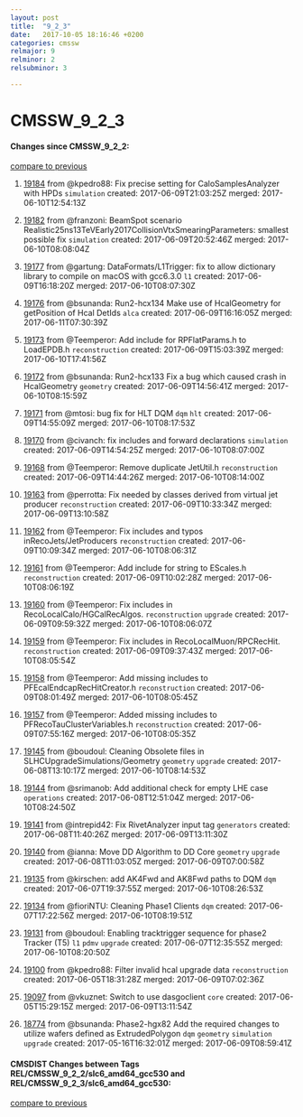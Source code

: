```yaml
---
layout: post
title:  "9_2_3"
date:   2017-10-05 18:16:46 +0200
categories: cmssw
relmajor: 9
relminor: 2
relsubminor: 3

---
```


# CMSSW_9_2_3
#### Changes since CMSSW_9_2_2:
[compare to previous](https://github.com/cms-sw/cmssw/compare/CMSSW_9_2_2...CMSSW_9_2_3)



1. [19184](http://github.com/cms-sw/cmssw/pull/19184)  from @kpedro88: Fix precise setting for CaloSamplesAnalyzer with HPDs `simulation`  created: 2017-06-09T21:03:25Z merged: 2017-06-10T12:54:13Z

1. [19182](http://github.com/cms-sw/cmssw/pull/19182)  from @franzoni: BeamSpot scenario Realistic25ns13TeVEarly2017CollisionVtxSmearingParameters: smallest possible fix `simulation`  created: 2017-06-09T20:52:46Z merged: 2017-06-10T08:08:04Z

1. [19177](http://github.com/cms-sw/cmssw/pull/19177)  from @gartung: DataFormats/L1Trigger: fix to allow dictionary library to compile on macOS with gcc6.3.0 `l1`  created: 2017-06-09T16:18:20Z merged: 2017-06-10T08:07:30Z

1. [19176](http://github.com/cms-sw/cmssw/pull/19176)  from @bsunanda: Run2-hcx134 Make use of HcalGeometry for getPosition of Hcal DetIds `alca`  created: 2017-06-09T16:16:05Z merged: 2017-06-11T07:30:39Z

1. [19173](http://github.com/cms-sw/cmssw/pull/19173)  from @Teemperor: Add include for RPFlatParams.h to LoadEPDB.h `reconstruction`  created: 2017-06-09T15:03:39Z merged: 2017-06-10T17:41:56Z

1. [19172](http://github.com/cms-sw/cmssw/pull/19172)  from @bsunanda: Run2-hcx133 Fix a bug which caused crash in HcalGeometry `geometry`  created: 2017-06-09T14:56:41Z merged: 2017-06-10T08:15:59Z

1. [19171](http://github.com/cms-sw/cmssw/pull/19171)  from @mtosi: bug fix for HLT DQM `dqm`  `hlt`  created: 2017-06-09T14:55:09Z merged: 2017-06-10T08:17:53Z

1. [19170](http://github.com/cms-sw/cmssw/pull/19170)  from @civanch: fix includes and forward declarations `simulation`  created: 2017-06-09T14:54:25Z merged: 2017-06-10T08:07:00Z

1. [19168](http://github.com/cms-sw/cmssw/pull/19168)  from @Teemperor: Remove duplicate JetUtil.h `reconstruction`  created: 2017-06-09T14:44:26Z merged: 2017-06-10T08:14:00Z

1. [19163](http://github.com/cms-sw/cmssw/pull/19163)  from @perrotta: Fix needed by classes derived from virtual jet producer `reconstruction`  created: 2017-06-09T10:33:34Z merged: 2017-06-09T13:10:58Z

1. [19162](http://github.com/cms-sw/cmssw/pull/19162)  from @Teemperor: Fix includes and typos inRecoJets/JetProducers `reconstruction`  created: 2017-06-09T10:09:34Z merged: 2017-06-10T08:06:31Z

1. [19161](http://github.com/cms-sw/cmssw/pull/19161)  from @Teemperor: Add include for string to EScales.h `reconstruction`  created: 2017-06-09T10:02:28Z merged: 2017-06-10T08:06:19Z

1. [19160](http://github.com/cms-sw/cmssw/pull/19160)  from @Teemperor: Fix includes in RecoLocalCalo/HGCalRecAlgos. `reconstruction`  `upgrade`  created: 2017-06-09T09:59:32Z merged: 2017-06-10T08:06:07Z

1. [19159](http://github.com/cms-sw/cmssw/pull/19159)  from @Teemperor: Fix includes in RecoLocalMuon/RPCRecHit. `reconstruction`  created: 2017-06-09T09:37:43Z merged: 2017-06-10T08:05:54Z

1. [19158](http://github.com/cms-sw/cmssw/pull/19158)  from @Teemperor: Add missing includes to PFEcalEndcapRecHitCreator.h `reconstruction`  created: 2017-06-09T08:01:49Z merged: 2017-06-10T08:05:45Z

1. [19157](http://github.com/cms-sw/cmssw/pull/19157)  from @Teemperor: Added missing includes to PFRecoTauClusterVariables.h `reconstruction`  created: 2017-06-09T07:55:16Z merged: 2017-06-10T08:05:35Z

1. [19145](http://github.com/cms-sw/cmssw/pull/19145)  from @boudoul: Cleaning Obsolete files in SLHCUpgradeSimulations/Geometry `geometry`  `upgrade`  created: 2017-06-08T13:10:17Z merged: 2017-06-10T08:14:53Z

1. [19144](http://github.com/cms-sw/cmssw/pull/19144)  from @srimanob: Add additional check for empty LHE case `operations`  created: 2017-06-08T12:51:04Z merged: 2017-06-10T08:24:50Z

1. [19141](http://github.com/cms-sw/cmssw/pull/19141)  from @intrepid42: Fix RivetAnalyzer input tag `generators`  created: 2017-06-08T11:40:26Z merged: 2017-06-09T13:11:30Z

1. [19140](http://github.com/cms-sw/cmssw/pull/19140)  from @ianna: Move DD Algorithm to DD Core `geometry`  `upgrade`  created: 2017-06-08T11:03:05Z merged: 2017-06-09T07:00:58Z

1. [19135](http://github.com/cms-sw/cmssw/pull/19135)  from @kirschen: add AK4Fwd and AK8Fwd paths to DQM  `dqm`  created: 2017-06-07T19:37:55Z merged: 2017-06-10T08:26:53Z

1. [19134](http://github.com/cms-sw/cmssw/pull/19134)  from @fioriNTU: Cleaning Phase1 Clients `dqm`  created: 2017-06-07T17:22:56Z merged: 2017-06-10T08:19:51Z

1. [19131](http://github.com/cms-sw/cmssw/pull/19131)  from @boudoul: Enabling tracktrigger sequence for phase2 Tracker (T5) `l1`  `pdmv`  `upgrade`  created: 2017-06-07T12:35:55Z merged: 2017-06-10T08:20:50Z

1. [19100](http://github.com/cms-sw/cmssw/pull/19100)  from @kpedro88: Filter invalid hcal upgrade data `reconstruction`  created: 2017-06-05T18:31:28Z merged: 2017-06-09T07:02:36Z

1. [19097](http://github.com/cms-sw/cmssw/pull/19097)  from @vkuznet: Switch to use dasgoclient `core`  created: 2017-06-05T15:29:15Z merged: 2017-06-09T13:11:54Z

1. [18774](http://github.com/cms-sw/cmssw/pull/18774)  from @bsunanda: Phase2-hgx82 Add the required changes to utilize wafers defined as ExtrudedPolygon `dqm`  `geometry`  `simulation`  `upgrade`  created: 2017-05-16T16:32:01Z merged: 2017-06-09T08:59:41Z

#### CMSDIST Changes between Tags REL/CMSSW_9_2_2/slc6_amd64_gcc530 and REL/CMSSW_9_2_3/slc6_amd64_gcc530:
[compare to previous](https://github.com/cms-sw/cmsdist/compare/REL/CMSSW_9_2_2/slc6_amd64_gcc530...REL/CMSSW_9_2_3/slc6_amd64_gcc530)


